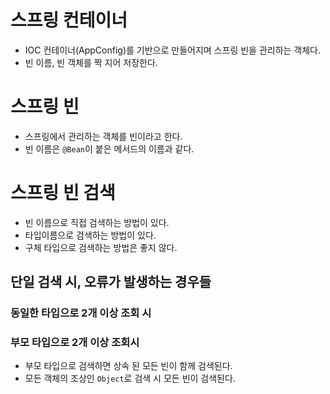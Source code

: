 # 스프링 컨테이너
+ IOC 컨테이너(AppConfig)를 기반으로 만들어지며 스프링 빈을 관리하는 객체다.
+ 빈 이름, 빈 객체를 짝 지어 저장한다.

# 스프링 빈
+ 스프링에서 관리하는 객체를 빈이라고 한다.
+ 빈 이름은 `@Bean`이 붙은 메서드의 이름과 같다.

# 스프링 빈 검색
+ 빈 이름으로 직접 검색하는 방법이 있다.
+ 타입이름으로 검색하는 방법이 있다.
+ 구체 타입으로 검색하는 방법은 좋지 않다.

## 단일 검색 시, 오류가 발생하는 경우들
### 동일한 타입으로 2개 이상 조회 시
### 부모 타입으로 2개 이상 조회시
+ 부모 타입으로 검색하면 상속 된 모든 빈이 함께 검색된다.
+ 모든 객체의 조상인 `Object`로 검색 시 모든 빈이 검색된다.
